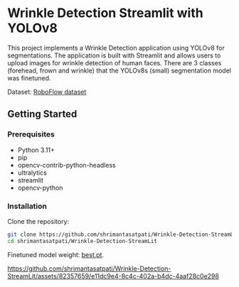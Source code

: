# Wrinkle Detection Streamlit with YOLOv8

This project implements a Wrinkle Detection application using YOLOv8 for segmentations. The application is built with Streamlit and allows users to upload images for wrinkle detection of human faces.
There are 3 classes (forehead, frown and wrinkle) that the YOLOv8s (small) segmentation model was finetuned.

Dataset: [RoboFlow dataset](https://universe.roboflow.com/robbo/face-wrinkles-detection/dataset/1)


## Getting Started

### Prerequisites

- Python 3.11+
- pip
- opencv-contrib-python-headless
- ultralytics
- streamlit
- opencv-python

### Installation

Clone the repository:

```bash
git clone https://github.com/shrimantasatpati/Wrinkle-Detection-StreamLit.git
cd shrimantasatpati/Wrinkle-Detection-StreamLit
```

Finetuned model weight: [best.pt](best.pt).


https://github.com/shrimantasatpati/Wrinkle-Detection-StreamLit/assets/82357659/e11dc9e4-8c4c-402a-b4dc-4aaf28c0e298




